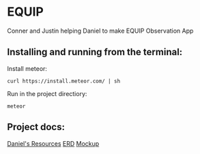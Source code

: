 # EQUIP
Conner and Justin helping Daniel to make EQUIP Observation App

## Installing and running from the terminal:

Install meteor: 
```
curl https://install.meteor.com/ | sh
```
Run in the project directiory: 
```
meteor
```

## Project docs:
<a href="https://drive.google.com/drive/u/1/folders/0BzzX4Y7O9d_bUFFDdjVKaUs1dVU">Daniel's Resources</a>
<a href="https://www.lucidchart.com/documents/view/4b244d07-944c-46f7-aa4e-3a0a51fa2793">ERD</a>
<a href="https://www.lucidchart.com/documents/view/c6ec8b61-111e-4f6e-9231-ccdff17cc657">Mockup</a>

